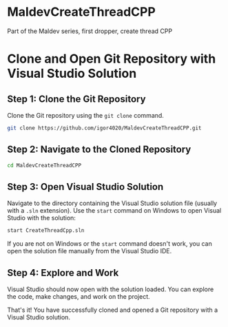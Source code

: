# MaldevCreateThreadCPP
Part of the Maldev series, first dropper, create thread CPP

# Clone and Open Git Repository with Visual Studio Solution

## Step 1: Clone the Git Repository

Clone the Git repository using the `git clone` command.

```bash
git clone https://github.com/igor4020/MaldevCreateThreadCPP.git
```

## Step 2: Navigate to the Cloned Repository

```bash
cd MaldevCreateThreadCPP
```

## Step 3: Open Visual Studio Solution

Navigate to the directory containing the Visual Studio solution file (usually with a `.sln` extension). Use the `start` command on Windows to open Visual Studio with the solution:

```bash
start CreateThreadCpp.sln
```

If you are not on Windows or the `start` command doesn't work, you can open the solution file manually from the Visual Studio IDE.

## Step 4: Explore and Work

Visual Studio should now open with the solution loaded. You can explore the code, make changes, and work on the project.

That's it! You have successfully cloned and opened a Git repository with a Visual Studio solution.
